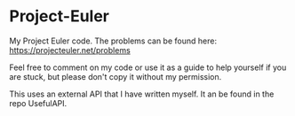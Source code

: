 Project-Euler
=============

My Project Euler code. The problems can be found here: https://projecteuler.net/problems

Feel free to comment on my code or use it as a guide to help yourself if you are stuck, but please don't copy it without my permission.

This uses an external API that I have written myself. It an be found in the repo UsefulAPI.
